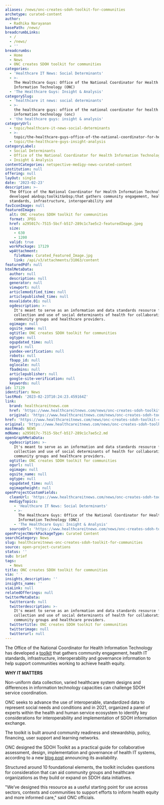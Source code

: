 ```yaml
---
aliases: /news/onc-creates-sdoh-toolkit-for-communities
archetype: curated-content
author:
  - Radhika Narayanan
basePath: /news/
breadcrumbLinks:
  - /
  - /news/
  - ''
breadcrumbs:
  - Home
  - News
  - ONC creates SDOH toolkit for communities
categories:
  - 'Healthcare IT News: Social Determinants'
  - >-
    The Healthcare Guys: Office of the National Coordinator for Health
    Information Technology (ONC)
  - 'The Healthcare Guys: Insight & Analysis'
categorySlug:
  - 'healthcare it news: social determinants'
  - >-
    the healthcare guys: office of the national coordinator for health
    information technology (onc)
  - 'the healthcare guys: insight & analysis'
categoryUrl:
  - topic/healthcare-it-news-social-determinants
  - >-
    topic/the-healthcare-guys-office-of-the-national-coordinator-for-health-information-technology-onc
  - topic/the-healthcare-guys-insight-analysis
categoryLabel:
  - Social Determinants
  - Office of the National Coordinator for Health Information Technology (ONC)
  - Insight & Analysis
contentCategories: netspective-medigy-news-curated-content
institution: null
offering: null
layOut: single
date: '2023-02-23'
description: >-
  The Office of the National Coordinator for Health Information Technology has
  developed a&nbsp;toolkit&nbsp;that gathers community engagement, health IT
  standards, infrastructure, interoperability and 
favIconImage: null
featuredImage:
  alt: ONC creates SDOH toolkit for communities
  format: JPEG
  href: a295017c-7515-5bcf-b517-289c1c7ae5c2-featuredImage.jpeg
  size:
    - 630
    - 1200
  valid: true
  workPackage: 17129
  wpAttachment:
    fileName: Curated_Featured_Image.jpg
    link: /api/v3/attachments/31063/content
featuredPdf: null
htmlMetaData:
  author: null
  description: null
  generator: null
  viewport: null
  articlemodified_time: null
  articlepublished_time: null
  msvalidate.01: null
  ogdescription: >-
    It's meant to serve as an information and data standards resource for the
    collection and use of social determinants of health for collaborating
    community groups and healthcare providers.
  ogimage: null
  ogsite_name: null
  ogtitle: ONC creates SDOH toolkit for communities
  ogtype: null
  ogupdated_time: null
  ogurl: null
  yandex-verification: null
  robots: null
  fbapp_id: null
  oglocale: null
  fbadmins: null
  articlepublisher: null
  google-site-verification: null
  keywords: null
id: 17129
identifier: News
lastMod: '2023-02-23T10:24:23.459164Z'
link:
  brand: healthcareitnews.com
  href: 'https://www.healthcareitnews.com/news/onc-creates-sdoh-toolkit-communities'
  original: 'https://www.healthcareitnews.com/news/onc-creates-sdoh-toolkit-communities'
href: 'https://www.healthcareitnews.com/news/onc-creates-sdoh-toolkit-communities'
original: 'https://www.healthcareitnews.com/news/onc-creates-sdoh-toolkit-communities'
mastHead: NEWS
mdName: a295017c-7515-5bcf-b517-289c1c7ae5c2.md
openGraphMetaData:
  ogdescription: >-
    It's meant to serve as an information and data standards resource for the
    collection and use of social determinants of health for collaborating
    community groups and healthcare providers.
  ogtitle: ONC creates SDOH toolkit for communities
  ogurl: null
  ogimage: null
  ogsite_name: null
  ogtype: null
  ogupdated_time: null
  ogimageheight: null
openProjectCustomFields:
  cleanUrl: 'https://www.healthcareitnews.com/news/onc-creates-sdoh-toolkit-communities'
  medigyTopics:
    - 'Healthcare IT News: Social Determinants'
    - >-
      The Healthcare Guys: Office of the National Coordinator for Health
      Information Technology (ONC)
    - 'The Healthcare Guys: Insight & Analysis'
  sourceUrl: 'https://www.healthcareitnews.com/news/onc-creates-sdoh-toolkit-communities'
openProjectWorkPackageType: Curated Content
searchCategory: News
slug: healthcareitnews-onc-creates-sdoh-toolkit-for-communities
source: open-project-curations
status: ''
sub: brief
tags:
  - News
title: ONC creates SDOH toolkit for communities
via: ' '
insights_description: ''
insights_name: ''
viaLink: null
relatedOfferings: null
twitterMetaData:
  twittercard: null
  twitterdescription: >-
    It's meant to serve as an information and data standards resource for the
    collection and use of social determinants of health for collaborating
    community groups and healthcare providers.
  twittertitle: ONC creates SDOH toolkit for communities
  twitterimage: null
  twitterurl: null
---
```

<p>The Office of the National Coordinator for Health Information Technology has developed a&nbsp;<a href="https://www.healthit.gov/sites/default/files/2023-02/Social%20Determinants%20of%20Health%20Information%20Exchange%20Toolkit%202023_508.pdf">toolkit</a>&nbsp;that gathers community engagement, health IT standards, infrastructure, interoperability and governance information to help support communities working to achieve health equity.</p><p><strong>WHY IT MATTERS</strong></p><p>Non-uniform data collection, varied healthcare system designs and differences in information technology capacities can challenge SDOH service coordination.</p><p>ONC seeks to advance the use of interoperable, standardized data to represent social needs and conditions and in 2021, organized a panel of experts within the health and human service ecosystem to identify key considerations for interoperability and implementation of SDOH information exchange.</p><p>The toolkit is built around community readiness and stewardship, policy, financing, user support and learning networks.</p><p>ONC designed the SDOH Toolkit as a practical guide for collaborative assessment, design, implementation and governance of health IT systems, according to a new&nbsp;<a href="https://www.healthit.gov/buzz-blog/public-health/new-releases-sdoh-toolkit-and-learning-forum-sessions-for-the-health-it-community">blog post</a>&nbsp;announcing its availability.</p><p>Structured around 10 foundational elements, the toolkit includes questions for consideration that can aid community groups and healthcare organizations as they build or expand on SDOH data initiatives.&nbsp;</p><p>"We’ve designed this resource as a useful starting point for use across sectors, contexts and communities to support efforts to inform health equity and more informed care," said ONC officials.</p>